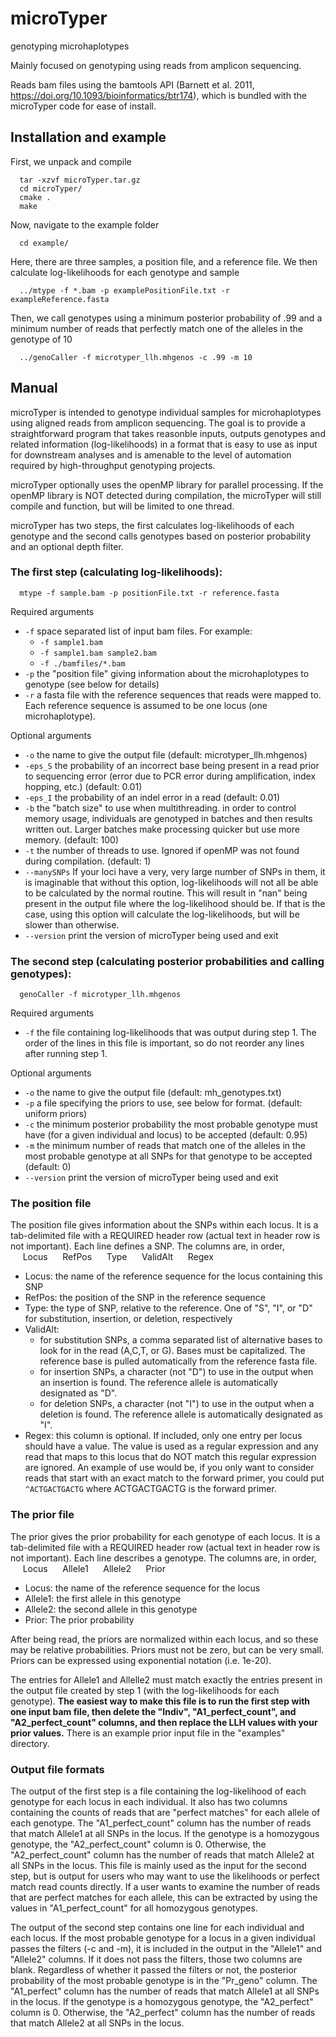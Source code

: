 # microTyper
genotyping microhaplotypes

Mainly focused on genotyping using reads from amplicon sequencing.  
  
Reads bam files using the bamtools API (Barnett et al. 2011, 
https://doi.org/10.1093/bioinformatics/btr174), which is bundled with the 
microTyper code for ease of install.
  
  
## Installation and example

First, we unpack and compile  
```
  tar -xzvf microTyper.tar.gz
  cd microTyper/
  cmake .
  make
```
  
Now, navigate to the example folder  
```
  cd example/  
```
  
Here, there are three samples, a position file, and a reference file.
We then calculate log-likelihoods for each genotype and sample  
```
  ../mtype -f *.bam -p examplePositionFile.txt -r exampleReference.fasta  
```
  
Then, we call genotypes using a minimum posterior probability of .99 and a 
minimum number of reads that perfectly match one of the alleles in the genotype of 10  
```
  ../genoCaller -f microtyper_llh.mhgenos -c .99 -m 10
```
  
## Manual

microTyper is intended to genotype individual samples for microhaplotypes using 
aligned reads from amplicon sequencing. The goal is to provide a straightforward 
program that takes reasonble inputs, outputs genotypes and related information 
(log-likelihoods) in a format that is easy 
to use as input for downstream analyses and is amenable to the level of automation 
required by high-throughput genotyping projects. 

microTyper optionally uses the openMP library for parallel processing. If the 
openMP library is NOT detected during compilation, the microTyper will still 
compile and function, but will be limited to one thread.

microTyper has two steps, the first calculates log-likelihoods of each genotype and 
the second calls genotypes based on posterior probability and an optional depth filter.

### The first step (calculating log-likelihoods):

```
  mtype -f sample.bam -p positionFile.txt -r reference.fasta  
```
Required arguments  

- `-f` space separated list of input bam files. For example:
  - `-f sample1.bam`
  - `-f sample1.bam sample2.bam`
  - `-f ./bamfiles/*.bam`
- `-p` the "position file" giving information about the microhaplotypes to genotype (see 
  below for details)
- `-r` a fasta file with the reference sequences that reads were mapped to. Each reference 
  sequence is assumed to be one locus (one microhaplotype).

Optional arguments

- `-o` the name to give the output file (default: microtyper_llh.mhgenos)
- `-eps_S` the probability of an incorrect base being present in a read prior to sequencing 
  error (error due to PCR error during amplification, index hopping, etc.) (default: 0.01)
- `-eps_I` the probability of an indel error in a read (default: 0.01)
- `-b` the "batch size" to use when multithreading. in order to control memory usage, 
  individuals are genotyped in batches and then results written out. Larger batches make
  processing quicker but use more memory. (default: 100)
- `-t` the number of threads to use. Ignored if openMP was not found during compilation. (default: 1)
- `--manySNPs` If your loci have a very, very large number of SNPs in them, it is imaginable that without this option,
  log-likelihoods will not all be able to be calculated by the normal routine. This will result in "nan" being 
  present in the output file where the log-likelihood should be. If that is the case, using this option will
  calculate the log-likelihoods, but will be slower than otherwise. 
- `--version` print the version of microTyper being used and exit 

### The second step (calculating posterior probabilities and calling genotypes):  

```
  genoCaller -f microtyper_llh.mhgenos
```

Required arguments

- `-f` the file containing log-likelihoods that was output during step 1. The order of the lines
  in this file is important, so do not reorder any lines after running step 1.

Optional arguments

- `-o` the name to give the output file (default: mh_genotypes.txt) 
- `-p` a file specifying the priors to use, see below for format. (default: uniform priors)
- `-c` the minimum posterior probability the most probable genotype must have (for a given individual 
  and locus) to be accepted (default: 0.95)
- `-m` the minimum number of reads that match one of the alleles in the most probable genotype at all SNPs
  for that genotype to be accepted (default: 0)
- `--version` print the version of microTyper being used and exit 


### The position file

The position file gives information about the SNPs within each locus. It is a tab-delimited file with
a REQUIRED header row (actual text in header row is not important). Each line defines a SNP. 
The columns are, in order,  
&nbsp;&nbsp;&nbsp;&nbsp;&nbsp;Locus
&nbsp;&nbsp;&nbsp;&nbsp;&nbsp;RefPos
&nbsp;&nbsp;&nbsp;&nbsp;&nbsp;Type
&nbsp;&nbsp;&nbsp;&nbsp;&nbsp;ValidAlt
&nbsp;&nbsp;&nbsp;&nbsp;&nbsp;Regex  
 
- Locus: the name of the reference sequence for the locus containing this SNP
- RefPos: the position of the SNP in the reference sequence
- Type: the type of SNP, relative to the reference. One of 
  "S", "I", or "D" for substitution, insertion, or deletion, respectively
- ValidAlt: 
  - for substitution SNPs, a comma separated list of alternative bases to look for 
    in the read (A,C,T, or G). Bases must be capitalized. The reference base is pulled 
	automatically from the reference fasta file.
  - for insertion SNPs, a character (not "D") to use in the output when an insertion is found. The 
    reference allele is automatically designated as "D".
  - for deletion SNPs, a character (not "I") to use in the output when a deletion is found. The 
    reference allele is automatically designated as "I".
- Regex: this column is optional. If included, only one entry per locus should have a value. The value
  is used as a regular expression and any read that maps to this locus that do NOT match this regular 
  expression are ignored. An example of use would be, if you only want to consider reads that start 
  with an exact match to the forward primer, you could put `^ACTGACTGACTG` where ACTGACTGACTG is the 
  forward primer.


### The prior file

The prior gives the prior probability for each genotype of each locus. It is a tab-delimited file with
a REQUIRED header row (actual text in header row is not important). Each line describes a genotype. 
The columns are, in order,  
&nbsp;&nbsp;&nbsp;&nbsp;&nbsp;Locus
&nbsp;&nbsp;&nbsp;&nbsp;&nbsp;Allele1
&nbsp;&nbsp;&nbsp;&nbsp;&nbsp;Allele2
&nbsp;&nbsp;&nbsp;&nbsp;&nbsp;Prior  

- Locus: the name of the reference sequence for the locus
- Allele1: the first allele in this genotype
- Allele2: the second allele in this genotype
- Prior: The prior probability

After being read, the priors are normalized within each locus, and so these may be relative probabilities. 
Priors must not be zero, but can be very small. Priors can be expressed using exponential notation (i.e. 1e-20).

The entries for Allele1 and Allelle2 must match exactly the entries present in the output file created by step 
1 (with the log-likelihoods for each genotype). **The easiest way to make this file is to run the first step 
with one input bam file, then delete the "Indiv", "A1_perfect_count", and "A2_perfect_count" columns, and then 
replace the LLH values with your prior values.**  There is an example prior input file in the "examples" directory.


### Output file formats

The output of the first step is a file containing the log-likelihood of each genotype for each locus in each 
individual. It also has two columns containing the counts of reads that are "perfect matches" for each allele 
of each genotype. The "A1_perfect_count" column has the number of reads that match Allele1 at all SNPs in the 
locus. If the genotype is a homozygous genotype, the "A2_perfect_count" column is 0. Otherwise, the 
"A2_perfect_count" column has the number of reads that match Allele2 at all SNPs in the locus. This 
file is mainly used as the input for the second step, but is output for users who may want to use the 
likelihoods or perfect match read counts directly. If a user wants to examine the number of reads 
that are perfect matches for each allele, this can be extracted by using the values in "A1_perfect_count" 
for all homozygous genotypes.

The output of the second step contains one line for each individual and each locus. If the most probable 
genotype for a locus in a given individual passes the filters (-c and -m), it is included in the output 
in the "Allele1" and "Allele2" columns. If it does not pass the filters, those two columns are blank. 
Regardless of whether it passed the filters or not, the posterior probability of the most probable genotype 
is in the "Pr_geno" column. The "A1_perfect" column has the number of reads that match Allele1 at all SNPs 
in the locus. If the genotype is a homozygous genotype, the "A2_perfect" column is 0. Otherwise, the 
"A2_perfect" column has the number of reads that match Allele2 at all SNPs in the locus.
